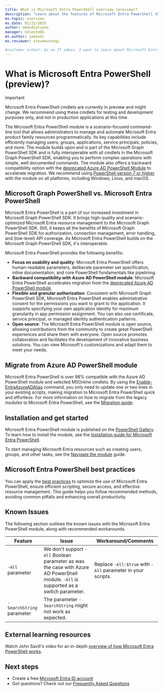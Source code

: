 ```yaml
---
title: What is Microsoft Entra PowerShell overview (preview)?
description: "Learn about the features of Microsoft Entra PowerShell that help you derive insights and analytics, and build unique, intelligent apps in Microsoft Entra ID."
ms.topic: overview
ms.date: 01/21/2025
author: omondiatieno
manager: CelesteDG
ms.author: jomondi
ms.reviewer: stevemutungi

#customer intent: As an IT admin, I want to learn about Microsoft Entra PowerShell, so that I can get started with using the module.
---
```

# What is Microsoft Entra PowerShell (preview)?

> [!IMPORTANT]
> Microsoft Entra PowerShell cmdlets are currently in preview and might change. We recommend using these cmdlets for testing and development purposes only, and not in production applications at this time.

The Microsoft Entra PowerShell module is a scenario-focused command-line tool that allows administrators to manage and automate Microsoft Entra product family resources programmatically. Its key capabilities include efficiently managing users, groups, applications, service principals, policies, and more. The module builds upon and is part of the Microsoft Graph PowerShell SDK and is fully interoperable with all cmdlets in the Microsoft Graph PowerShell SDK, enabling you to perform complex operations with simple, well documented commands. The module also offers a backward compatibility option with the [deprecated Azure AD PowerShell Module][azureAdModuleDeprecationLink] to accelerate migration. We recommend using [PowerShell version 7 or higher][powershellInstallLink] with the module on all platforms, including Windows, Linux, and macOS.

## Microsoft Graph PowerShell vs. Microsoft Entra PowerShell

Microsoft Entra PowerShell is a part of our increased investment in Microsoft Graph PowerShell SDK. It brings high-quality and scenario-optimized Microsoft Entra resource management to the Microsoft Graph PowerShell SDK. Still, it keeps all the benefits of Microsoft Graph PowerShell SDK for authorization, connection management, error handling, and (low-level) API coverage. As Microsoft Entra PowerShell builds on the Microsoft Graph PowerShell SDK, it's interoperable.

Microsoft Entra PowerShell provides the following benefits:

- **Focus on usability and quality**: Microsoft Entra PowerShell offers human-readable parameters, deliberate parameter set specification, inline documentation, and core PowerShell fundamentals like pipelining.
- **Backward compatibility with Azure AD PowerShell module**: Microsoft Entra PowerShell accelerates migration from the [deprecated Azure AD PowerShell module][azureAdModuleDeprecationLink].
- **Flexible and granular authorization**: Consistent with Microsoft Graph PowerShell SDK, Microsoft Entra PowerShell enables administrative consent for the permissions you want to grant to the application. It supports specifying your own application identity for maximum granularity in app permission assignment. You can also use certificate, service principal, or managed identity authentication patterns.
- **Open source**: The Microsoft Entra PowerShell module is open source, allowing contributions from the community to create great PowerShell experiences and share them with everyone. Open source promotes collaboration and facilitates the development of innovative business solutions. You can view Microsoft's customizations and adapt them to meet your needs.

## Migrate from Azure AD PowerShell module

Microsoft Entra PowerShell is over 98% compatible with the Azure AD PowerShell module and selected MSOnline cmdlets. By using the [Enable-EntraAzureADAlias][enable-entraazureadalis] command, you only need to update one or two lines in your existing scripts, making migration to Microsoft Entra PowerShell quick and effortless. For more information on how to migrate from the legacy modules to Microsoft Entra PowerShell, see the [Migration guide][migration-guide].

## Installation and get started

Microsoft Entra PowerShell module is published on the [PowerShell Gallery][powershell-gallery]. To learn how to install the module, see the [Installation guide for Microsoft Entra PowerShell][installation].

To start managing Microsoft Entra resources such as creating users, groups, and other tasks, see the [Navigate the module][get-started] guide.

## Microsoft Entra PowerShell best practices

You can apply the [best practices][best-practices-guide] to optimize the use of Microsoft Entra PowerShell, ensure efficient scripting, secure access, and effective resource management. This guide helps you follow recommended methods, avoiding common pitfalls and enhancing overall productivity.

## Known Issues

The following section outlines the known issues with the Microsoft Entra PowerShell module, along with recommended workarounds.

| Feature                   | Issue                                                                                                                                 | Workaround/Comments                                         |
|---------------------------|---------------------------------------------------------------------------------------------------------------------------------------|-------------------------------------------------------------|
| `-All` parameter          | We don't support `-All` Boolean parameter as was the case with Azure AD PowerShell module. `-All` is supported as a switch parameter. | Replace `-All:$true` with `-All` parameter in your scripts. |
| `-SearchString` parameter | The parameter `-SearchString` might not work as expected.                                                                             |

## External learning resources

Watch John Savill's video for an in-depth [overview of how Microsoft Entra PowerShell works](https://www.youtube.com/watch?v=YOgpAkshmYI).

## Next steps

- Create a free [Microsoft Entra ID account][free-entra-id]
- Got questions? Check out our [Frequently Asked Questions][faqs]

[free-entra-id]: https://azure.microsoft.com/free/entra-id
[migration-guide]: migration-guide.md
[get-started]: navigate-entraps.md
[installation]: installation.md
[powershell-gallery]: https://aka.ms/entrapsgallery
[faqs]: entra-powershell-faqs.yml
[best-practices-guide]: entra-powershell-best-practices.md
[azureAdModuleDeprecationLink]: https://techcommunity.microsoft.com/blog/identity/action-required-msonline-and-azuread-powershell-retirement---2025-info-and-resou/4364991
[powershellInstallLink]: /powershell/scripting/install/installing-powershell
[enable-entraazureadalis]: /powershell/module/microsoft.entra/enable-entraazureadalias
